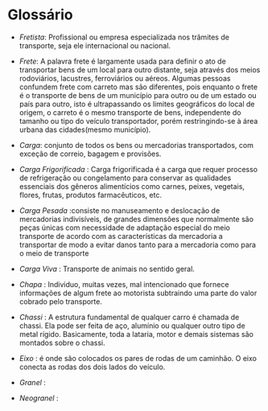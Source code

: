# Glossário

- *Fretista*: Profissional ou empresa especializada nos trâmites de transporte, seja ele internacional ou nacional.
 
- *Frete*: A palavra frete é largamente usada para definir o ato de transportar bens de um local para outro distante,
seja através dos meios rodoviários, lacustres, ferroviários ou aéreos. Algumas pessoas confundem frete com carreto mas são diferentes, 
pois enquanto o frete é o transporte de bens de um município para outro ou de um estado ou país para outro,
isto é ultrapassando os limites geográficos do local de origem, o carreto é o mesmo transporte de bens,
independente do tamanho ou tipo do veículo transportador, porém restringindo-se à área urbana das cidades(mesmo município).

- *Carga*: conjunto de todos os bens ou mercadorias transportados, com exceção de correio, bagagem e provisões.

- *Carga Frigorificada* : Carga frigorificada é a carga que requer processo de refrigeração ou congelamento para conservar as qualidades essenciais dos gêneros alimentícios
como carnes, peixes, vegetais, flores, frutas, produtos farmacêuticos, etc.

- *Carga Pesada* :consiste no manuseamento e deslocação de mercadorias indivisíveis, de grandes dimensões que normalmente são peças únicas com necessidade de adaptação especial
do meio transporte de acordo com as características da mercadoria a transportar de modo a evitar danos tanto para a mercadoria como para o meio de transporte

- *Carga Viva* : Transporte de animais no sentido geral.

- *Chapa* : Individuo, muitas vezes, mal intencionado que fornece informações de algum frete ao motorista subtraindo uma parte do valor cobrado pelo transporte.

- *Chassi* : A estrutura fundamental de qualquer carro é chamada de chassi. Ela pode ser feita de aço, alumínio ou qualquer outro tipo de metal rígido.
Basicamente, toda a lataria, motor e demais sistemas são montados sobre o chassi.

- *Eixo* : é onde são colocados os pares de rodas de um caminhão. O eixo conecta as rodas dos dois lados do veículo.

- *Granel* :

- *Neogranel* :
